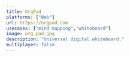 ```yaml
---
title: OrgPad
platforms: ["Web"]
url: https://orgpad.com
usecases: ["mind mapping","whiteboard"]
image: org_pad.jpg
description: "Universal digital whiteboard."
multiplayer: false
---
```

